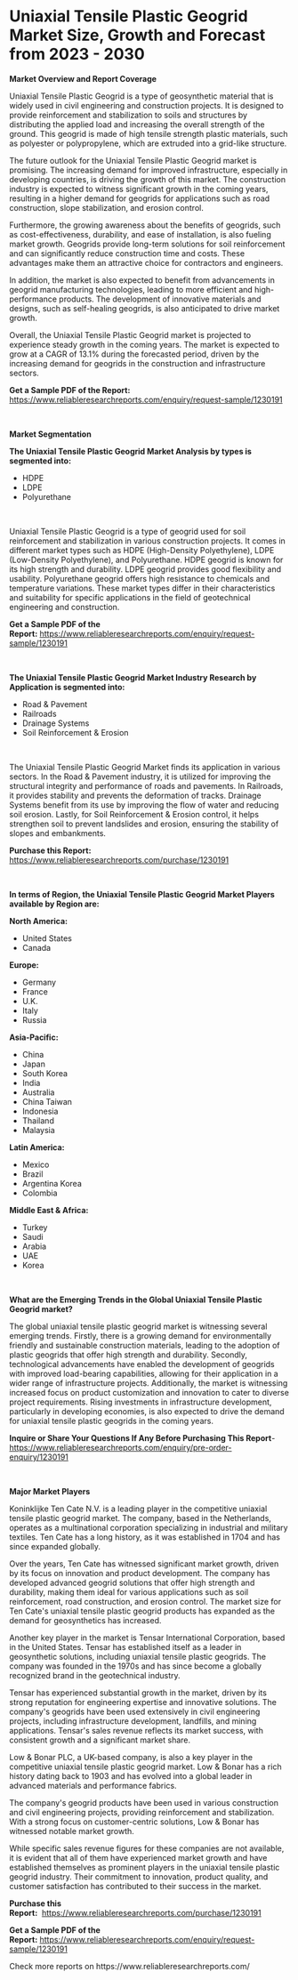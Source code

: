 <p><h1>Uniaxial Tensile Plastic Geogrid Market Size, Growth and Forecast from 2023 - 2030</h1></p><p><strong>Market Overview and Report Coverage</strong></p>
<p><p>Uniaxial Tensile Plastic Geogrid is a type of geosynthetic material that is widely used in civil engineering and construction projects. It is designed to provide reinforcement and stabilization to soils and structures by distributing the applied load and increasing the overall strength of the ground. This geogrid is made of high tensile strength plastic materials, such as polyester or polypropylene, which are extruded into a grid-like structure.</p><p>The future outlook for the Uniaxial Tensile Plastic Geogrid market is promising. The increasing demand for improved infrastructure, especially in developing countries, is driving the growth of this market. The construction industry is expected to witness significant growth in the coming years, resulting in a higher demand for geogrids for applications such as road construction, slope stabilization, and erosion control.</p><p>Furthermore, the growing awareness about the benefits of geogrids, such as cost-effectiveness, durability, and ease of installation, is also fueling market growth. Geogrids provide long-term solutions for soil reinforcement and can significantly reduce construction time and costs. These advantages make them an attractive choice for contractors and engineers.</p><p>In addition, the market is also expected to benefit from advancements in geogrid manufacturing technologies, leading to more efficient and high-performance products. The development of innovative materials and designs, such as self-healing geogrids, is also anticipated to drive market growth.</p><p>Overall, the Uniaxial Tensile Plastic Geogrid market is projected to experience steady growth in the coming years. The market is expected to grow at a CAGR of 13.1% during the forecasted period, driven by the increasing demand for geogrids in the construction and infrastructure sectors.</p></p>
<p><strong>Get a Sample PDF of the Report:</strong> <a href="https://www.reliableresearchreports.com/enquiry/request-sample/1230191">https://www.reliableresearchreports.com/enquiry/request-sample/1230191</a></p>
<p>&nbsp;</p>
<p><strong>Market Segmentation</strong></p>
<p><strong>The Uniaxial Tensile Plastic Geogrid Market Analysis by types is segmented into:</strong></p>
<p><ul><li>HDPE</li><li>LDPE</li><li>Polyurethane</li></ul></p>
<p>&nbsp;</p>
<p><p>Uniaxial Tensile Plastic Geogrid is a type of geogrid used for soil reinforcement and stabilization in various construction projects. It comes in different market types such as HDPE (High-Density Polyethylene), LDPE (Low-Density Polyethylene), and Polyurethane. HDPE geogrid is known for its high strength and durability. LDPE geogrid provides good flexibility and usability. Polyurethane geogrid offers high resistance to chemicals and temperature variations. These market types differ in their characteristics and suitability for specific applications in the field of geotechnical engineering and construction.</p></p>
<p><strong>Get a Sample PDF of the Report:</strong>&nbsp;<a href="https://www.reliableresearchreports.com/enquiry/request-sample/1230191">https://www.reliableresearchreports.com/enquiry/request-sample/1230191</a></p>
<p>&nbsp;</p>
<p><strong>The Uniaxial Tensile Plastic Geogrid Market Industry Research by Application is segmented into:</strong></p>
<p><ul><li>Road & Pavement</li><li>Railroads</li><li>Drainage Systems</li><li>Soil Reinforcement & Erosion</li></ul></p>
<p>&nbsp;</p>
<p><p>The Uniaxial Tensile Plastic Geogrid Market finds its application in various sectors. In the Road & Pavement industry, it is utilized for improving the structural integrity and performance of roads and pavements. In Railroads, it provides stability and prevents the deformation of tracks. Drainage Systems benefit from its use by improving the flow of water and reducing soil erosion. Lastly, for Soil Reinforcement & Erosion control, it helps strengthen soil to prevent landslides and erosion, ensuring the stability of slopes and embankments.</p></p>
<p><strong>Purchase this Report:</strong>&nbsp; <a href="https://www.reliableresearchreports.com/purchase/1230191">https://www.reliableresearchreports.com/purchase/1230191</a></p>
<p>&nbsp;</p>
<p><strong>In terms of Region, the Uniaxial Tensile Plastic Geogrid Market Players available by Region are:</strong></p>
<p>
    <p> <strong> North America: </strong>
        <ul>
            <li>United States</li>
            <li>Canada</li>
        </ul>
        </p> 
    <p> <strong> Europe: </strong>
        <ul>
            <li>Germany</li>
            <li>France</li>
            <li>U.K.</li>
            <li>Italy</li>
            <li>Russia</li>
        </ul>
        </p> 
    <p> <strong> Asia-Pacific: </strong>
        <ul>
            <li>China</li>
            <li>Japan</li>
            <li>South Korea</li>
            <li>India</li>
            <li>Australia</li>
            <li>China Taiwan</li>
            <li>Indonesia</li>
            <li>Thailand</li>
            <li>Malaysia</li>
        </ul>
        </p> 
    <p> <strong> Latin America: </strong>
        <ul>
            <li>Mexico</li>
            <li>Brazil</li>
            <li>Argentina Korea</li>
            <li>Colombia</li>
        </ul>
        </p> 
    <p> <strong> Middle East & Africa: </strong>
        <ul>
            <li>Turkey</li>
            <li>Saudi</li>
            <li>Arabia</li>
            <li>UAE</li>
            <li>Korea</li>
        </ul>
    </p>
    </p>
<p>&nbsp;</p>
<p><strong>What are the Emerging Trends in the Global Uniaxial Tensile Plastic Geogrid market?</strong></p>
<p><p>The global uniaxial tensile plastic geogrid market is witnessing several emerging trends. Firstly, there is a growing demand for environmentally friendly and sustainable construction materials, leading to the adoption of plastic geogrids that offer high strength and durability. Secondly, technological advancements have enabled the development of geogrids with improved load-bearing capabilities, allowing for their application in a wider range of infrastructure projects. Additionally, the market is witnessing increased focus on product customization and innovation to cater to diverse project requirements. Rising investments in infrastructure development, particularly in developing economies, is also expected to drive the demand for uniaxial tensile plastic geogrids in the coming years.</p></p>
<p><strong>Inquire or Share Your Questions If Any Before Purchasing This Report</strong>- <a href="https://www.reliableresearchreports.com/enquiry/pre-order-enquiry/1230191">https://www.reliableresearchreports.com/enquiry/pre-order-enquiry/1230191</a></p>
<p>&nbsp;</p>
<p><strong>Major Market Players</strong></p>
<p><p>Koninklijke Ten Cate N.V. is a leading player in the competitive uniaxial tensile plastic geogrid market. The company, based in the Netherlands, operates as a multinational corporation specializing in industrial and military textiles. Ten Cate has a long history, as it was established in 1704 and has since expanded globally.</p><p>Over the years, Ten Cate has witnessed significant market growth, driven by its focus on innovation and product development. The company has developed advanced geogrid solutions that offer high strength and durability, making them ideal for various applications such as soil reinforcement, road construction, and erosion control. The market size for Ten Cate's uniaxial tensile plastic geogrid products has expanded as the demand for geosynthetics has increased.</p><p>Another key player in the market is Tensar International Corporation, based in the United States. Tensar has established itself as a leader in geosynthetic solutions, including uniaxial tensile plastic geogrids. The company was founded in the 1970s and has since become a globally recognized brand in the geotechnical industry.</p><p>Tensar has experienced substantial growth in the market, driven by its strong reputation for engineering expertise and innovative solutions. The company's geogrids have been used extensively in civil engineering projects, including infrastructure development, landfills, and mining applications. Tensar's sales revenue reflects its market success, with consistent growth and a significant market share.</p><p>Low & Bonar PLC, a UK-based company, is also a key player in the competitive uniaxial tensile plastic geogrid market. Low & Bonar has a rich history dating back to 1903 and has evolved into a global leader in advanced materials and performance fabrics.</p><p>The company's geogrid products have been used in various construction and civil engineering projects, providing reinforcement and stabilization. With a strong focus on customer-centric solutions, Low & Bonar has witnessed notable market growth.</p><p>While specific sales revenue figures for these companies are not available, it is evident that all of them have experienced market growth and have established themselves as prominent players in the uniaxial tensile plastic geogrid industry. Their commitment to innovation, product quality, and customer satisfaction has contributed to their success in the market.</p></p>
<p><strong>Purchase this Report:</strong>&nbsp;&nbsp;<a href="https://www.reliableresearchreports.com/purchase/1230191">https://www.reliableresearchreports.com/purchase/1230191</a></p>
<p></p>
<p><strong>Get a Sample PDF of the Report:</strong>&nbsp;<a href="https://www.reliableresearchreports.com/enquiry/request-sample/1230191">https://www.reliableresearchreports.com/enquiry/request-sample/1230191</a></p>
<p>Check more reports on https://www.reliableresearchreports.com/</p>